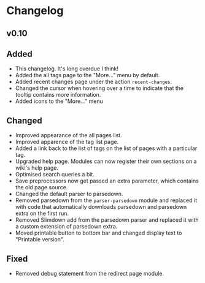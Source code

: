 # Changelog

## v0.10
## Added
 - This changelog. It's long overdue I think!
 - Added the all tags page to the "More..." menu by default.
 - Added recent changes page under the action `recent-changes`.
 - Changed the cursor when hovering over a time to indicate that the tooltip contains more information.
 - Added icons to the "More..." menu

## Changed
 - Improved appearance of the all pages list.
 - Improved apparence of the tag list page.
 - Added a link back to the list of tags on the list of pages with a particular tag.
 - Upgraded help page. Modules can now register their own sections on a wiki's help page.
 - Optimised search queries a bit.
 - Save preprocessors now get passed an extra parameter, which contains the old page source.
 - Changed the default parser to parsedown.
 - Removed parsedown from the `parser-parsedown` module and replaced it with code that automatically downloads parsedown and parsedown extra on the first run.
 - Removed Slimdown add from the parsedown parser and replaced it with a custom extension of parsedown extra.
 - Moved printable button to bottom bar and changed display text to "Printable version".

## Fixed
 - Removed debug statement from the redirect page module.
